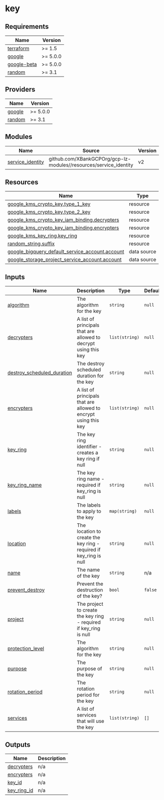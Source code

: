 # key

<!-- BEGINNING OF PRE-COMMIT-TERRAFORM DOCS HOOK -->
## Requirements

| Name | Version |
|------|---------|
| <a name="requirement_terraform"></a> [terraform](#requirement\_terraform) | >= 1.5 |
| <a name="requirement_google"></a> [google](#requirement\_google) | >= 5.0.0 |
| <a name="requirement_google-beta"></a> [google-beta](#requirement\_google-beta) | >= 5.0.0 |
| <a name="requirement_random"></a> [random](#requirement\_random) | >= 3.1 |

## Providers

| Name | Version |
|------|---------|
| <a name="provider_google"></a> [google](#provider\_google) | >= 5.0.0 |
| <a name="provider_random"></a> [random](#provider\_random) | >= 3.1 |

## Modules

| Name | Source | Version |
|------|--------|---------|
| <a name="module_service_identity"></a> [service\_identity](#module\_service\_identity) | github.com/XBankGCPOrg/gcp-lz-modules//resources/service_identity | v2 |

## Resources

| Name | Type |
|------|------|
| [google_kms_crypto_key.type_1_key](https://registry.terraform.io/providers/hashicorp/google/latest/docs/resources/kms_crypto_key) | resource |
| [google_kms_crypto_key.type_2_key](https://registry.terraform.io/providers/hashicorp/google/latest/docs/resources/kms_crypto_key) | resource |
| [google_kms_crypto_key_iam_binding.decrypters](https://registry.terraform.io/providers/hashicorp/google/latest/docs/resources/kms_crypto_key_iam_binding) | resource |
| [google_kms_crypto_key_iam_binding.encrypters](https://registry.terraform.io/providers/hashicorp/google/latest/docs/resources/kms_crypto_key_iam_binding) | resource |
| [google_kms_key_ring.key_ring](https://registry.terraform.io/providers/hashicorp/google/latest/docs/resources/kms_key_ring) | resource |
| [random_string.suffix](https://registry.terraform.io/providers/hashicorp/random/latest/docs/resources/string) | resource |
| [google_bigquery_default_service_account.account](https://registry.terraform.io/providers/hashicorp/google/latest/docs/data-sources/bigquery_default_service_account) | data source |
| [google_storage_project_service_account.account](https://registry.terraform.io/providers/hashicorp/google/latest/docs/data-sources/storage_project_service_account) | data source |

## Inputs

| Name | Description | Type | Default | Required |
|------|-------------|------|---------|:--------:|
| <a name="input_algorithm"></a> [algorithm](#input\_algorithm) | The algorithm for the key | `string` | `null` | no |
| <a name="input_decrypters"></a> [decrypters](#input\_decrypters) | A list of principals that are allowed to decrypt using this key | `list(string)` | `null` | no |
| <a name="input_destroy_scheduled_duration"></a> [destroy\_scheduled\_duration](#input\_destroy\_scheduled\_duration) | The destroy scheduled duration for the key | `string` | `null` | no |
| <a name="input_encrypters"></a> [encrypters](#input\_encrypters) | A list of principals that are allowed to encrypt using this key | `list(string)` | `null` | no |
| <a name="input_key_ring"></a> [key\_ring](#input\_key\_ring) | The key ring identifier - creates a key ring if null | `string` | `null` | no |
| <a name="input_key_ring_name"></a> [key\_ring\_name](#input\_key\_ring\_name) | The key ring name - required if key\_ring is null | `string` | `null` | no |
| <a name="input_labels"></a> [labels](#input\_labels) | The labels to apply to the key | `map(string)` | `null` | no |
| <a name="input_location"></a> [location](#input\_location) | The location to create the key ring - required if key\_ring is null | `string` | `null` | no |
| <a name="input_name"></a> [name](#input\_name) | The name of the key | `string` | n/a | yes |
| <a name="input_prevent_destroy"></a> [prevent\_destroy](#input\_prevent\_destroy) | Prevent the destruction of the key? | `bool` | `false` | no |
| <a name="input_project"></a> [project](#input\_project) | The project to create the key ring - required if key\_ring is null | `string` | `null` | no |
| <a name="input_protection_level"></a> [protection\_level](#input\_protection\_level) | The algorithm for the key | `string` | `null` | no |
| <a name="input_purpose"></a> [purpose](#input\_purpose) | The purpose of the key | `string` | `null` | no |
| <a name="input_rotation_period"></a> [rotation\_period](#input\_rotation\_period) | The rotation period for the key | `string` | `null` | no |
| <a name="input_services"></a> [services](#input\_services) | A list of services that will use the key | `list(string)` | `[]` | no |

## Outputs

| Name | Description |
|------|-------------|
| <a name="output_decrypters"></a> [decrypters](#output\_decrypters) | n/a |
| <a name="output_encrypters"></a> [encrypters](#output\_encrypters) | n/a |
| <a name="output_key_id"></a> [key\_id](#output\_key\_id) | n/a |
| <a name="output_key_ring_id"></a> [key\_ring\_id](#output\_key\_ring\_id) | n/a |
<!-- END OF PRE-COMMIT-TERRAFORM DOCS HOOK -->
